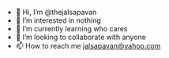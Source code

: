 - 👋 Hi, I’m @thejalsapavan
- 👀 I’m interested in nothing
- 🌱 I’m currently learning who cares
- 💞️ I’m looking to collaborate with anyone
- 📫 How to reach me 
    jalsapavan@yahoo.com


<!---
thejalsapavan/thejalsapavan is a ✨ special ✨ repository because its `README.md` (this file) appears on your GitHub profile.
You can click the Preview link to take a look at your changes.
--->
